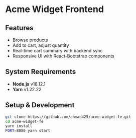 # Acme Widget Frontend

## Features

- Browse products
- Add to cart, adjust quantity
- Real-time cart summary with backend sync
- Responsive UI with React-Bootstrap components

##  System Requirements

- **Node.js** v18.12.1  
- **Yarn** v1.22.22  

##  Setup & Development

```bash
git clone https://github.com/ahmad425/acme-widget-fe.git
cd acme-widget-fe
yarn install
PORT=8080 yarn start
```